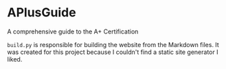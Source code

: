 # APlusGuide
 A comprehensive guide to the A+ Certification

`build.py` is responsible for building the website from the Markdown files. It was created for this project because I couldn't find a static site generator I liked.